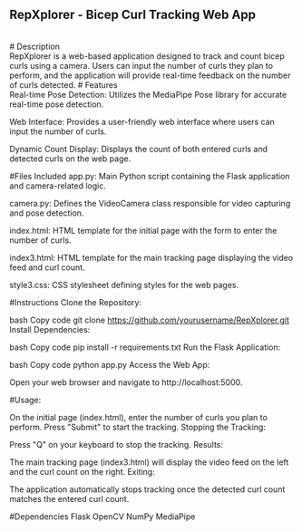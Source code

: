 ## RepXplorer - Bicep Curl Tracking Web App
<br>
# Description
<br>
RepXplorer is a web-based application designed to track and count bicep curls using a camera. Users can input the number of curls they plan to perform, and the application will provide real-time feedback on the number of curls detected.
# Features<br>
Real-time Pose Detection: Utilizes the MediaPipe Pose library for accurate real-time pose detection.

Web Interface: Provides a user-friendly web interface where users can input the number of curls.

Dynamic Count Display: Displays the count of both entered curls and detected curls on the web page.

#Files Included
app.py: Main Python script containing the Flask application and camera-related logic.

camera.py: Defines the VideoCamera class responsible for video capturing and pose detection.

index.html: HTML template for the initial page with the form to enter the number of curls.

index3.html: HTML template for the main tracking page displaying the video feed and curl count.

style3.css: CSS stylesheet defining styles for the web pages.

#Instructions
Clone the Repository:

bash
Copy code
git clone https://github.com/yourusername/RepXplorer.git
Install Dependencies:

bash
Copy code
pip install -r requirements.txt
Run the Flask Application:

bash
Copy code
python app.py
Access the Web App:

Open your web browser and navigate to http://localhost:5000.

#Usage:

On the initial page (index.html), enter the number of curls you plan to perform.
Press "Submit" to start the tracking.
Stopping the Tracking:

Press "Q" on your keyboard to stop the tracking.
Results:

The main tracking page (index3.html) will display the video feed on the left and the curl count on the right.
Exiting:

The application automatically stops tracking once the detected curl count matches the entered curl count.

#Dependencies
Flask
OpenCV
NumPy
MediaPipe
